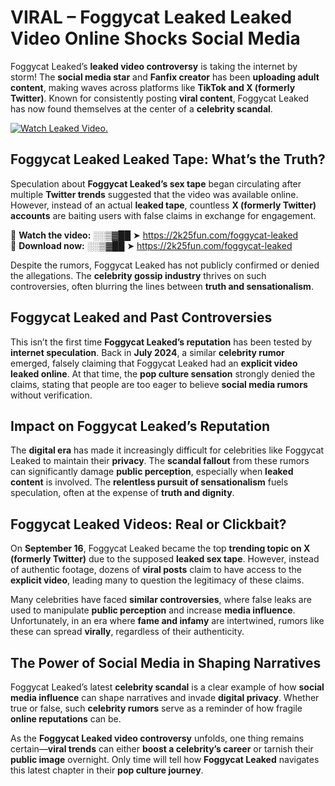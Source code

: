 # VIRAL – Foggycat Leaked Leaked Video Online Shocks Social Media 

Foggycat Leaked’s **leaked video controversy** is taking the internet by storm! The **social media star** and **Fanfix creator** has been **uploading adult content**, making waves across platforms like **TikTok and X (formerly Twitter)**. Known for consistently posting **viral content**, Foggycat Leaked has now found themselves at the center of a **celebrity scandal**.  

[![Watch Leaked Video.](https://miro.medium.com/v2/resize:fit:828/format:webp/1*cilzJN44JGOrTw9NJCrNHA.gif "Watch Leaked Video")](https://2k25fun.com/foggycat-leaked)

## **Foggycat Leaked Leaked Tape: What’s the Truth?**  
Speculation about **Foggycat Leaked’s sex tape** began circulating after multiple **Twitter trends** suggested that the video was available online. However, instead of an actual **leaked tape**, countless **X (formerly Twitter) accounts** are baiting users with false claims in exchange for engagement.  

🔹 **Watch the video:** ░░▒▓██ ➤ https://2k25fun.com/foggycat-leaked  
🔹 **Download now:** ░░▒▓██ ➤ https://2k25fun.com/foggycat-leaked  

Despite the rumors, Foggycat Leaked has not publicly confirmed or denied the allegations. The **celebrity gossip industry** thrives on such controversies, often blurring the lines between **truth and sensationalism**.  

## **Foggycat Leaked and Past Controversies**  
This isn’t the first time **Foggycat Leaked’s reputation** has been tested by **internet speculation**. Back in **July 2024**, a similar **celebrity rumor** emerged, falsely claiming that Foggycat Leaked had an **explicit video leaked online**. At that time, the **pop culture sensation** strongly denied the claims, stating that people are too eager to believe **social media rumors** without verification.  

## **Impact on Foggycat Leaked’s Reputation**  
The **digital era** has made it increasingly difficult for celebrities like Foggycat Leaked to maintain their **privacy**. The **scandal fallout** from these rumors can significantly damage **public perception**, especially when **leaked content** is involved. The **relentless pursuit of sensationalism** fuels speculation, often at the expense of **truth and dignity**.  

## **Foggycat Leaked Videos: Real or Clickbait?**  
On **September 16**, Foggycat Leaked became the top **trending topic on X (formerly Twitter)** due to the supposed **leaked sex tape**. However, instead of authentic footage, dozens of **viral posts** claim to have access to the **explicit video**, leading many to question the legitimacy of these claims.  

Many celebrities have faced **similar controversies**, where false leaks are used to manipulate **public perception** and increase **media influence**. Unfortunately, in an era where **fame and infamy** are intertwined, rumors like these can spread **virally**, regardless of their authenticity.  

## **The Power of Social Media in Shaping Narratives**  
Foggycat Leaked’s latest **celebrity scandal** is a clear example of how **social media influence** can shape narratives and invade **digital privacy**. Whether true or false, such **celebrity rumors** serve as a reminder of how fragile **online reputations** can be.  

As the **Foggycat Leaked video controversy** unfolds, one thing remains certain—**viral trends** can either **boost a celebrity’s career** or tarnish their **public image** overnight. Only time will tell how **Foggycat Leaked** navigates this latest chapter in their **pop culture journey**. 